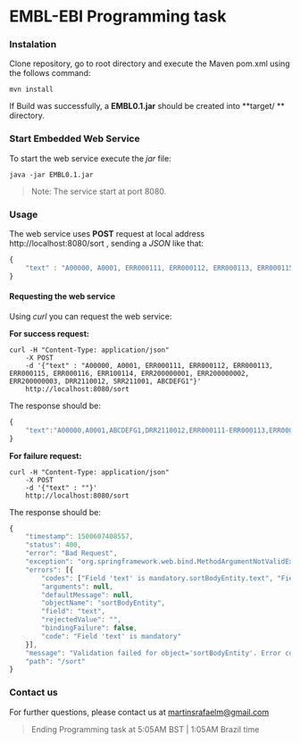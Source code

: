 # EMBL-EBI Programming task

### Instalation

Clone repository, go to root directory and execute the Maven pom.xml using the follows command:
```shell
mvn install
```
If Build was successfully, a **EMBL0.1.jar** should be created into **target/ ** directory.

### Start Embedded Web Service

To start the web service execute the *jar* file:
```shell
java -jar EMBL0.1.jar
```

> Note: The service start at port 8080.

### Usage

The web service uses **POST** request at local address http://localhost:8080/sort , sending a *JSON* like that:

```javascript
{
	"text" : "A00000, A0001, ERR000111, ERR000112, ERR000113, ERR000115, ERR000116, ERR100114, ERR200000001, ERR200000002, ERR200000003, DRR2110012, SRR211001, ABCDEFG1"
}
```

#### Requesting the web service

Using *curl* you can request the web service:

**For success request:**
```shell
curl -H "Content-Type: application/json"
	-X POST
	-d '{"text" : "A00000, A0001, ERR000111, ERR000112, ERR000113, ERR000115, ERR000116, ERR100114, ERR200000001, ERR200000002, ERR200000003, DRR2110012, SRR211001, ABCDEFG1"}'
	http://localhost:8080/sort
```

The response should be:

```javascript
{
	"text":"A00000,A0001,ABCDEFG1,DRR2110012,ERR000111-ERR000113,ERR000115-ERR000116,ERR100114,ERR200000001-ERR200000003,SRR211001"
}
```

**For failure request:**
```shell
curl -H "Content-Type: application/json"
	-X POST
	-d '{"text" : ""}'
	http://localhost:8080/sort
```
The response should be:

```javascript
{
	"timestamp": 1500607408557,
	"status": 400,
	"error": "Bad Request",
	"exception": "org.springframework.web.bind.MethodArgumentNotValidException",
	"errors": [{
		"codes": ["Field 'text' is mandatory.sortBodyEntity.text", "Field 'text' is mandatory.text", "Field 'text' is mandatory.java.lang.String", "Field 'text' is mandatory"],
		"arguments": null,
		"defaultMessage": null,
		"objectName": "sortBodyEntity",
		"field": "text",
		"rejectedValue": "",
		"bindingFailure": false,
		"code": "Field 'text' is mandatory"
	}],
	"message": "Validation failed for object='sortBodyEntity'. Error count: 1",
	"path": "/sort"
}
```

### Contact us
For further questions, please contact us at martinsrafaelm@gmail.com


>Ending Programming task  at 5:05AM BST | 1:05AM Brazil time